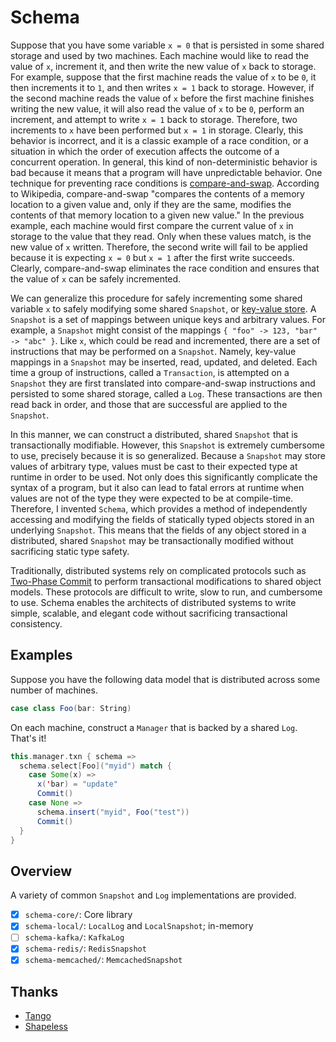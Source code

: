 # Schema
Suppose that you have some variable ```x = 0``` that is persisted in some shared storage and used by two machines. Each machine would like to read the value of ```x```, increment it, and then write the new value of ```x``` back to storage. For example, suppose that the first machine reads the value of ```x``` to be ```0```, it then increments it to ```1```, and then writes ```x = 1``` back to storage. However, if the second machine reads the value of ```x``` before the first machine finishes writing the new value, it will also read the value of ```x``` to be ```0```, perform an increment, and attempt to write ```x = 1``` back to storage. Therefore, two increments to ```x``` have been performed but ```x = 1``` in storage. Clearly, this behavior is incorrect, and it is a classic example of a race condition, or a situation in which the order of execution affects the outcome of a concurrent operation. In general, this kind of non-deterministic behavior is bad because it means that a program will have unpredictable behavior. One technique for preventing race conditions is [compare-and-swap](https://en.wikipedia.org/wiki/Compare-and-swap). According to Wikipedia, compare-and-swap "compares the contents of a memory location to a given value and, only if they are the same, modifies the contents of that memory location to a given new value." In the previous example, each machine would first compare the current value of ```x``` in storage to the value that they read. Only when these values match, is the new value of ```x``` written. Therefore, the second write will fail to be applied because it is expecting ```x = 0``` but ```x = 1``` after the first write succeeds. Clearly, compare-and-swap eliminates the race condition and ensures that the value of ```x``` can be safely incremented.

We can generalize this procedure for safely incrementing some shared variable ```x``` to safely modifying some shared ```Snapshot```, or [key-value store](https://en.wikipedia.org/wiki/Key-value_database). A ```Snapshot``` is a set of mappings between unique keys and arbitrary values. For example, a ```Snapshot``` might consist of the mappings ```{ "foo" -> 123, "bar" -> "abc" }```. Like ```x```, which could be read and incremented, there are a set of instructions that may be performed on a ```Snapshot```. Namely, key-value mappings in a ```Snapshot``` may be inserted, read, updated, and deleted. Each time a group of instructions, called a ```Transaction```, is attempted on a ```Snapshot``` they are first translated into compare-and-swap instructions and persisted to some shared storage, called a ```Log```. These transactions are then read back in order, and those that are successful are applied to the ```Snapshot```.

In this manner, we can construct a distributed, shared ```Snapshot``` that is transactionally modifiable. However, this ```Snapshot``` is extremely cumbersome to use, precisely because it is so generalized. Because a ```Snapshot``` may store values of arbitrary type, values must be cast to their expected type at runtime in order to be used. Not only does this significantly complicate the syntax of a program, but it also can lead to fatal errors at runtime when values are not of the type they were expected to be at compile-time. Therefore, I invented ```Schema```, which provides a method of independently accessing and modifying the fields of statically typed objects stored in an underlying ```Snapshot```. This means that the fields of any object stored in a distributed, shared ```Snapshot``` may be transactionally modified without sacrificing static type safety.

Traditionally, distributed systems rely on complicated protocols such as [Two-Phase Commit](https://en.wikipedia.org/wiki/Two-phase_commit_protocol) to perform transactional modifications to shared object models. These protocols are difficult to write, slow to run, and cumbersome to use. Schema enables the architects of distributed systems to write simple, scalable, and elegant code without sacrificing transactional consistency.

## Examples
Suppose you have the following data model that is distributed across some number of machines.

```scala
case class Foo(bar: String)
```

On each machine, construct a ```Manager``` that is backed by a shared ```Log```. That's it!

```scala
this.manager.txn { schema =>
  schema.select[Foo]("myid") match {
    case Some(x) =>
      x('bar) = "update"
      Commit()
    case None => 
      schema.insert("myid", Foo("test"))
      Commit()
  }
}
```

## Overview
A variety of common ```Snapshot``` and ```Log``` implementations are provided.

- [x] ```schema-core/```: Core library
- [x] ```schema-local/```: ```LocalLog``` and ```LocalSnapshot```; in-memory
- [ ] ```schema-kafka/```: ```KafkaLog```
- [x] ```schema-redis/```: ```RedisSnapshot```
- [x] ```schema-memcached/```: ```MemcachedSnapshot```

## Thanks
- [Tango](http://www.cs.cornell.edu/~taozou/sosp13/tangososp.pdf)
- [Shapeless](https://github.com/milessabin/shapeless)